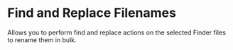 # Find and Replace Filenames

Allows you to perform find and replace actions on the selected Finder files to rename them in bulk.
